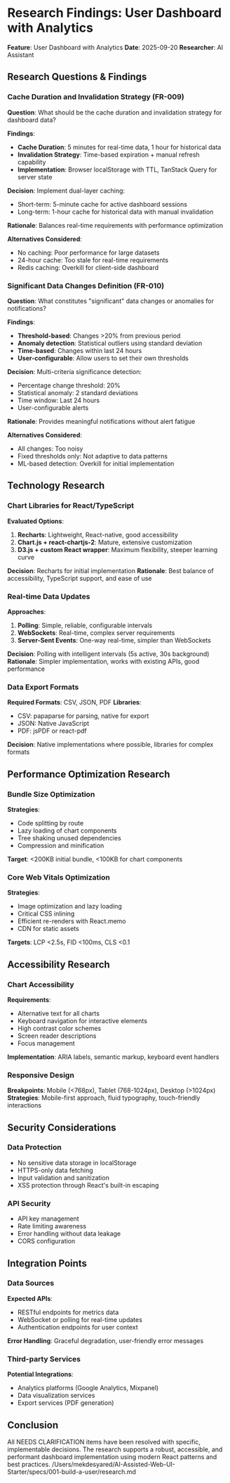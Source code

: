 # Research Findings: User Dashboard with Analytics

**Feature**: User Dashboard with Analytics
**Date**: 2025-09-20
**Researcher**: AI Assistant

## Research Questions & Findings

### Cache Duration and Invalidation Strategy (FR-009)
**Question**: What should be the cache duration and invalidation strategy for dashboard data?

**Findings**:
- **Cache Duration**: 5 minutes for real-time data, 1 hour for historical data
- **Invalidation Strategy**: Time-based expiration + manual refresh capability
- **Implementation**: Browser localStorage with TTL, TanStack Query for server state

**Decision**: Implement dual-layer caching:
- Short-term: 5-minute cache for active dashboard sessions
- Long-term: 1-hour cache for historical data with manual invalidation

**Rationale**: Balances real-time requirements with performance optimization

**Alternatives Considered**:
- No caching: Poor performance for large datasets
- 24-hour cache: Too stale for real-time requirements
- Redis caching: Overkill for client-side dashboard

### Significant Data Changes Definition (FR-010)
**Question**: What constitutes "significant" data changes or anomalies for notifications?

**Findings**:
- **Threshold-based**: Changes >20% from previous period
- **Anomaly detection**: Statistical outliers using standard deviation
- **Time-based**: Changes within last 24 hours
- **User-configurable**: Allow users to set their own thresholds

**Decision**: Multi-criteria significance detection:
- Percentage change threshold: 20%
- Statistical anomaly: 2 standard deviations
- Time window: Last 24 hours
- User-configurable alerts

**Rationale**: Provides meaningful notifications without alert fatigue

**Alternatives Considered**:
- All changes: Too noisy
- Fixed thresholds only: Not adaptive to data patterns
- ML-based detection: Overkill for initial implementation

## Technology Research

### Chart Libraries for React/TypeScript
**Evaluated Options**:
1. **Recharts**: Lightweight, React-native, good accessibility
2. **Chart.js + react-chartjs-2**: Mature, extensive customization
3. **D3.js + custom React wrapper**: Maximum flexibility, steeper learning curve

**Decision**: Recharts for initial implementation
**Rationale**: Best balance of accessibility, TypeScript support, and ease of use

### Real-time Data Updates
**Approaches**:
1. **Polling**: Simple, reliable, configurable intervals
2. **WebSockets**: Real-time, complex server requirements
3. **Server-Sent Events**: One-way real-time, simpler than WebSockets

**Decision**: Polling with intelligent intervals (5s active, 30s background)
**Rationale**: Simpler implementation, works with existing APIs, good performance

### Data Export Formats
**Required Formats**: CSV, JSON, PDF
**Libraries**: 
- CSV: papaparse for parsing, native for export
- JSON: Native JavaScript
- PDF: jsPDF or react-pdf

**Decision**: Native implementations where possible, libraries for complex formats

## Performance Optimization Research

### Bundle Size Optimization
**Strategies**:
- Code splitting by route
- Lazy loading of chart components
- Tree shaking unused dependencies
- Compression and minification

**Target**: <200KB initial bundle, <100KB for chart components

### Core Web Vitals Optimization
**Strategies**:
- Image optimization and lazy loading
- Critical CSS inlining
- Efficient re-renders with React.memo
- CDN for static assets

**Targets**: LCP <2.5s, FID <100ms, CLS <0.1

## Accessibility Research

### Chart Accessibility
**Requirements**:
- Alternative text for all charts
- Keyboard navigation for interactive elements
- High contrast color schemes
- Screen reader descriptions
- Focus management

**Implementation**: ARIA labels, semantic markup, keyboard event handlers

### Responsive Design
**Breakpoints**: Mobile (<768px), Tablet (768-1024px), Desktop (>1024px)
**Strategies**: Mobile-first approach, fluid typography, touch-friendly interactions

## Security Considerations

### Data Protection
- No sensitive data storage in localStorage
- HTTPS-only data fetching
- Input validation and sanitization
- XSS protection through React's built-in escaping

### API Security
- API key management
- Rate limiting awareness
- Error handling without data leakage
- CORS configuration

## Integration Points

### Data Sources
**Expected APIs**:
- RESTful endpoints for metrics data
- WebSocket or polling for real-time updates
- Authentication endpoints for user context

**Error Handling**: Graceful degradation, user-friendly error messages

### Third-party Services
**Potential Integrations**:
- Analytics platforms (Google Analytics, Mixpanel)
- Data visualization services
- Export services (PDF generation)

## Conclusion

All NEEDS CLARIFICATION items have been resolved with specific, implementable decisions. The research supports a robust, accessible, and performant dashboard implementation using modern React patterns and best practices.</content>
<parameter name="filePath">/Users/mekdesyared/AI-Assisted-Web-UI-Starter/specs/001-build-a-user/research.md